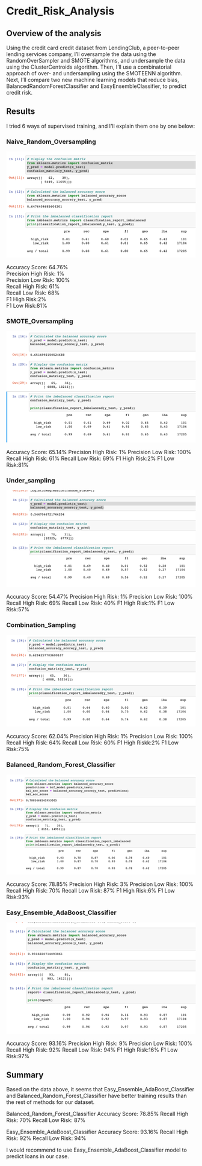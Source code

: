 # Credit_Risk_Analysis

## Overview of the analysis

Using the credit card credit dataset from LendingClub, a peer-to-peer lending services company, I’ll oversample the data using the RandomOverSampler and SMOTE algorithms, and undersample the data using the ClusterCentroids algorithm. Then, I’ll use a combinatorial approach of over- and undersampling using the SMOTEENN algorithm. Next, I’ll compare two new machine learning models that reduce bias, BalancedRandomForestClassifier and EasyEnsembleClassifier, to predict credit risk. 

## Results

I tried 6 ways of supervised training, and I'll explain them one by one below: 

### Naive_Random_Oversampling
![Naive_Random_Oversampling](https://raw.githubusercontent.com/yumik20/Credit_Risk_Analysis/main/Screenshots/1_Naive_Random_Oversampling.png)

Accuracy Score: 64.76%\
Precision High Risk: 1%\
Precision Low Risk: 100%\
Recall High Risk: 61%\
Recall Low Risk: 68%\
F1 High Risk:2%\
F1 Low Risk:81% 



### SMOTE_Oversampling
![SMOTE_Oversampling](https://raw.githubusercontent.com/yumik20/Credit_Risk_Analysis/main/Screenshots/2_SMOTE_Oversampling.png)

Accuracy Score: 65.14%
Precision High Risk: 1%
Precision Low Risk: 100%
Recall High Risk: 61%
Recall Low Risk: 69%
F1 High Risk:2%
F1 Low Risk:81% 



### Under_sampling
![Under_sampling](https://raw.githubusercontent.com/yumik20/Credit_Risk_Analysis/main/Screenshots/3_Under_sampling.png)


Accuracy Score: 54.47%
Precision High Risk: 1%
Precision Low Risk: 100%
Recall High Risk: 69%
Recall Low Risk: 40%
F1 High Risk:1%
F1 Low Risk:57% 


### Combination_Sampling
![Combination_Sampling](https://raw.githubusercontent.com/yumik20/Credit_Risk_Analysis/main/Screenshots/4_Combination_Sampling.png)


Accuracy Score: 62.04%
Precision High Risk: 1%
Precision Low Risk: 100%
Recall High Risk: 64%
Recall Low Risk: 60%
F1 High Riskk:2%
F1 Low Risk:75% 


### Balanced_Random_Forest_Classifier
![Balanced_Random_Forest_Classifier](https://raw.githubusercontent.com/yumik20/Credit_Risk_Analysis/main/Screenshots/5_Balanced_Random_Forest_Classifier.png)


Accuracy Score: 78.85%
Precision High Risk: 3%
Precision Low Risk: 100%
Recall High Risk: 70%
Recall Low Risk: 87%
F1 High Risk:6%
F1 Low Risk:93% 


### Easy_Ensemble_AdaBoost_Classifier
![Easy_Ensemble_AdaBoost_Classifier](https://raw.githubusercontent.com/yumik20/Credit_Risk_Analysis/main/Screenshots/6_Easy_Ensemble_AdaBoost_Classifier.png)

Accuracy Score: 93.16%
Precision High Risk: 9%
Precision Low Risk: 100%
Recall High Risk: 92%
Recall Low Risk: 94%
F1 High Risk:16%
F1 Low Risk:97% 


## Summary
Based on the data above, it seems that Easy_Ensemble_AdaBoost_Classifier and Balanced_Random_Forest_Classifier have better training results than the rest of methods for our dataset.

Balanced_Random_Forest_Classifier
Accuracy Score: 78.85%
Recall High Risk: 70%
Recall Low Risk: 87%


Easy_Ensemble_AdaBoost_Classifier
Accuracy Score: 93.16%
Recall High Risk: 92%
Recall Low Risk: 94%


I would recommend to use Easy_Ensemble_AdaBoost_Classifier model to predict loans in our case.  
